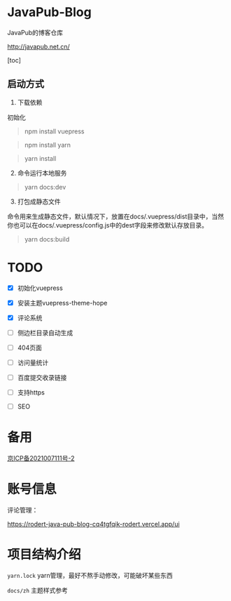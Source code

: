 # JavaPub-Blog

JavaPub的博客仓库

http://javapub.net.cn/

[toc]

## 启动方式


1. 下载依赖

初始化

> npm install vuepress

> npm install yarn

> yarn install


2. 命令运行本地服务

> yarn docs:dev


3. 打包成静态文件

命令用来生成静态文件，默认情况下，放置在docs/.vuepress/dist目录中，当然你也可以在docs/.vuepress/config.js中的dest字段来修改默认存放目录。

> yarn docs:build





# TODO

- [x] 初始化vuepress
- [x] 安装主题vuepress-theme-hope
- [x] 评论系统
- [ ] 侧边栏目录自动生成
- [ ] 404页面
- [ ] 访问量统计
- [ ] 百度提交收录链接
- [ ] 支持https
- [ ] SEO


# 备用

<a href='https://beian.miit.gov.cn/'>京ICP备2021007111号-2</a>


# 账号信息

评论管理：

https://rodert-java-pub-blog-cq4tgfqik-rodert.vercel.app/ui


# 项目结构介绍


`yarn.lock` yarn管理，最好不熬手动修改，可能破坏某些东西

`docs/zh` 主题样式参考


